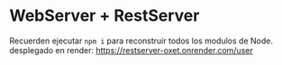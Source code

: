 # WebServer + RestServer

Recuerden ejecutar ```npm i``` para reconstruir todos los modulos de Node.
desplegado en render: https://restserver-oxet.onrender.com/user
